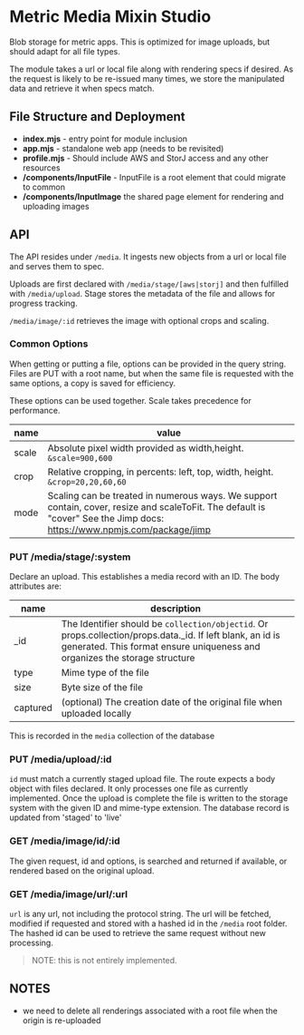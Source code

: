 # Metric Media Mixin Studio

Blob storage for metric apps. This is optimized for image uploads, but should adapt for all file types.

The module takes a url or local file along with rendering specs if desired. As the request is likely to
be re-issued many times, we store the manipulated data and retrieve it when specs match.

## File Structure and Deployment

* **index.mjs** - entry point for module inclusion
* **app.mjs** - standalone web app (needs to be revisited)
* **profile.mjs** - Should include AWS and StorJ access and any other resources
* **/components/InputFile** - InputFile is a root element that could migrate to common
* **/components/InputImage** the shared page element for rendering and uploading images

## API

The API resides under `/media`. It ingests new objects from a url or local file and serves them to spec.

Uploads are first declared with `/media/stage/[aws|storj]` and then fulfilled with `/media/upload`. Stage
stores the metadata of the file and allows for progress tracking. 

`/media/image/:id` retrieves the image with optional crops and scaling.

### Common Options

When getting or putting a file, options can be provided in the query string. Files are PUT with a
root name, but when the same file is requested with the same options, a copy is saved for efficiency.

These options can be used together. Scale takes precedence for performance.

| name | value                                                                         |
| --- |-------------------------------------------------------------------------------|
| scale | Absolute pixel width provided as width,height. `&scale=900,600`               |
| crop | Relative cropping, in percents: left, top, width, height. `&crop=20,20,60,60` |
| mode | Scaling can be treated in numerous ways. We support contain, cover, resize and scaleToFit. The default is "cover" See the Jimp docs: https://www.npmjs.com/package/jimp |

### PUT /media/stage/:system

Declare an upload. This establishes a media record with an ID. The body attributes are:

| name | description                                                                                                                                                                             |
|------|-----------------------------------------------------------------------------------------------------------------------------------------------------------------------------------------|
| _id  | The Identifier should be `collection/objectid`. Or props.collection/props.data._id. If left blank, an id is generated. This format ensure uniqueness and organizes the storage structure|
| type | Mime type of the file                                                                                                                                                                   |
| size | Byte size of the file                                                                                                                                                                   |
| captured | (optional) The creation date of the original file when uploaded locally                                                                                                             |

This is recorded in the `media` collection of the database

### PUT /media/upload/:id

`id` must match a currently staged upload file. The route expects a body object with files declared.
It only processes one file as currently implemented. Once the upload is complete the file is written
to the storage system with the given ID and mime-type extension. The database record is updated from
'staged' to 'live'

### GET /media/image/id/:id

The given request, id and options, is searched and returned if available, or rendered based on the original upload.

### GET /media/image/url/:url

`url` is any url, not including the protocol string. The url will be fetched, modified if requested and stored
with a hashed id in the `/media` root folder. The hashed id can be used to retrieve the same request without
new processing.

>NOTE: this is not entirely implemented.

## NOTES

* we need to delete all renderings associated with a root file when the origin is re-uploaded

